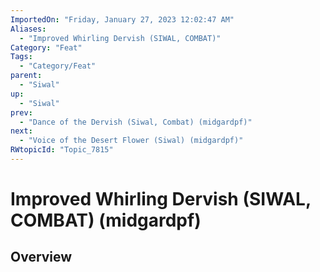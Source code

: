 ```yaml
---
ImportedOn: "Friday, January 27, 2023 12:02:47 AM"
Aliases:
  - "Improved Whirling Dervish (SIWAL, COMBAT)"
Category: "Feat"
Tags:
  - "Category/Feat"
parent:
  - "Siwal"
up:
  - "Siwal"
prev:
  - "Dance of the Dervish (Siwal, Combat) (midgardpf)"
next:
  - "Voice of the Desert Flower (Siwal) (midgardpf)"
RWtopicId: "Topic_7815"
---
```

# Improved Whirling Dervish (SIWAL, COMBAT) (midgardpf)
## Overview
